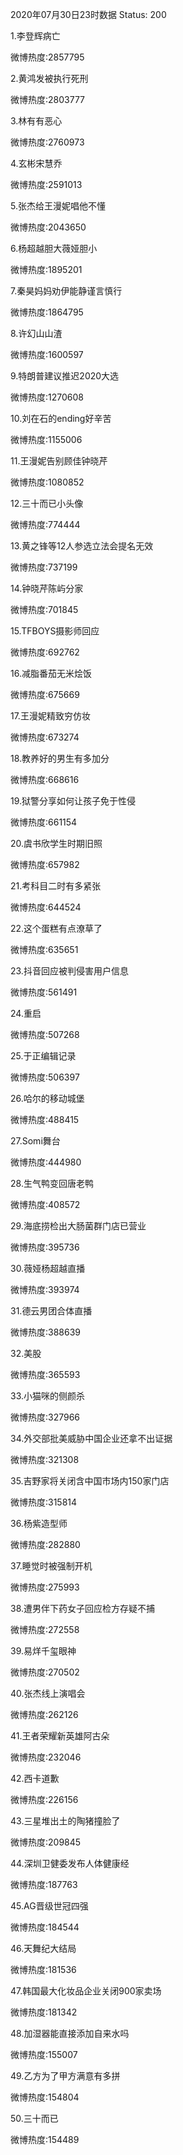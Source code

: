 2020年07月30日23时数据
Status: 200

1.李登辉病亡

微博热度:2857795

2.黄鸿发被执行死刑

微博热度:2803777

3.林有有恶心

微博热度:2760973

4.玄彬宋慧乔

微博热度:2591013

5.张杰给王漫妮唱他不懂

微博热度:2043650

6.杨超越胆大薇娅胆小

微博热度:1895201

7.秦昊妈妈劝伊能静谨言慎行

微博热度:1864795

8.许幻山山渣

微博热度:1600597

9.特朗普建议推迟2020大选

微博热度:1270608

10.刘在石的ending好辛苦

微博热度:1155006

11.王漫妮告别顾佳钟晓芹

微博热度:1080852

12.三十而已小头像

微博热度:774444

13.黄之锋等12人参选立法会提名无效

微博热度:737199

14.钟晓芹陈屿分家

微博热度:701845

15.TFBOYS摄影师回应

微博热度:692762

16.减脂番茄无米烩饭

微博热度:675669

17.王漫妮精致穷仿妆

微博热度:673274

18.教养好的男生有多加分

微博热度:668616

19.狱警分享如何让孩子免于性侵

微博热度:661154

20.虞书欣学生时期旧照

微博热度:657982

21.考科目二时有多紧张

微博热度:644524

22.这个蛋糕有点潦草了

微博热度:635651

23.抖音回应被判侵害用户信息

微博热度:561491

24.重启

微博热度:507268

25.于正编辑记录

微博热度:506397

26.哈尔的移动城堡

微博热度:488415

27.Somi舞台

微博热度:444980

28.生气鸭变回唐老鸭

微博热度:408572

29.海底捞检出大肠菌群门店已营业

微博热度:395736

30.薇娅杨超越直播

微博热度:393974

31.德云男团合体直播

微博热度:388639

32.美股

微博热度:365593

33.小猫咪的侧颜杀

微博热度:327966

34.外交部批美威胁中国企业还拿不出证据

微博热度:321308

35.吉野家将关闭含中国市场内150家门店

微博热度:315814

36.杨紫造型师

微博热度:282880

37.睡觉时被强制开机

微博热度:275993

38.遭男伴下药女子回应检方存疑不捕

微博热度:272558

39.易烊千玺眼神

微博热度:270502

40.张杰线上演唱会

微博热度:262126

41.王者荣耀新英雄阿古朵

微博热度:232046

42.西卡道歉

微博热度:226156

43.三星堆出土的陶猪撞脸了

微博热度:209845

44.深圳卫健委发布人体健康经

微博热度:187763

45.AG晋级世冠四强

微博热度:184544

46.天舞纪大结局

微博热度:181536

47.韩国最大化妆品企业关闭900家卖场

微博热度:181342

48.加湿器能直接添加自来水吗

微博热度:155007

49.乙方为了甲方满意有多拼

微博热度:154804

50.三十而已

微博热度:154489

